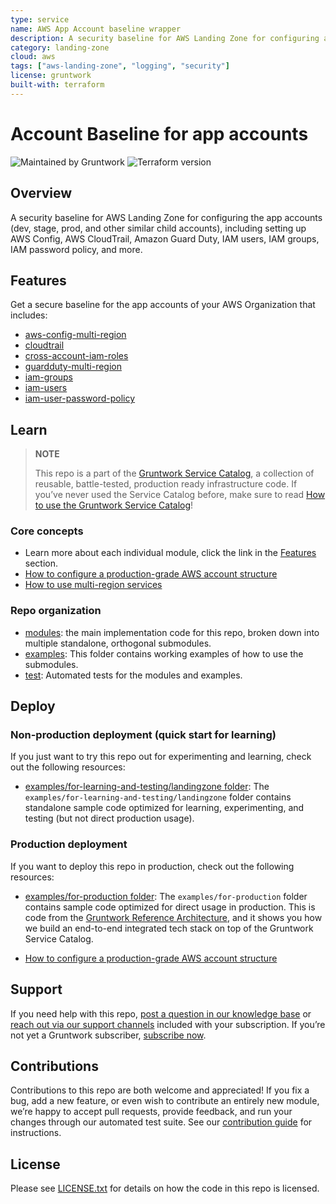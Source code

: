 ```yaml
---
type: service
name: AWS App Account baseline wrapper
description: A security baseline for AWS Landing Zone for configuring app accounts (dev, stage, prod, and other similar child accounts), including setting up AWS Config, AWS CloudTrail, Amazon Guard Duty, IAM users, IAM groups, IAM password policy, and more.
category: landing-zone
cloud: aws
tags: ["aws-landing-zone", "logging", "security"]
license: gruntwork
built-with: terraform
---
```


# Account Baseline for app accounts

![Maintained by Gruntwork](https://img.shields.io/badge/maintained%20by-gruntwork.io-%235849a6.svg)
![Terraform version](https://img.shields.io/badge/tf-%3E%3D1.1.0-blue.svg)

## Overview

A security baseline for AWS Landing Zone for configuring the app accounts (dev, stage, prod, and other similar child
accounts), including setting up AWS Config, AWS CloudTrail, Amazon Guard Duty, IAM users, IAM groups, IAM password
policy, and more.

## Features

Get a secure baseline for the app accounts of your AWS Organization that includes:

- [aws-config-multi-region](https://github.com/gruntwork-io/terraform-aws-security/tree/master/modules/aws-config-multi-region)
- [cloudtrail](https://github.com/gruntwork-io/terraform-aws-security/tree/master/modules/cloudtrail)
- [cross-account-iam-roles](https://github.com/gruntwork-io/terraform-aws-security/tree/master/modules/cross-account-iam-roles)
- [guardduty-multi-region](https://github.com/gruntwork-io/terraform-aws-security/tree/master/modules/guardduty-multi-region)
- [iam-groups](https://github.com/gruntwork-io/terraform-aws-security/tree/master/modules/iam-groups)
- [iam-users](https://github.com/gruntwork-io/terraform-aws-security/tree/master/modules/iam-users)
- [iam-user-password-policy](https://github.com/gruntwork-io/terraform-aws-security/tree/master/modules/iam-user-password-policy)

## Learn

> **NOTE**
>
> This repo is a part of the [Gruntwork Service Catalog](https://github.com/gruntwork-io/terraform-aws-service-catalog/),
> a collection of reusable, battle-tested, production ready infrastructure code.
> If you’ve never used the Service Catalog before, make sure to read
> [How to use the Gruntwork Service Catalog](https://docs.gruntwork.io/reference/services/intro/overview)!

### Core concepts

- Learn more about each individual module, click the link in the [Features](#features) section.
- [How to configure a production-grade AWS account structure](https://docs.gruntwork.io/guides/build-it-yourself/landing-zone/)
- [How to use multi-region services](/modules/landingzone/account-baseline-root/core-concepts.md#how-to-use-multi-region-services)

### Repo organization

- [modules](/modules): the main implementation code for this repo, broken down into multiple standalone, orthogonal submodules.
- [examples](/examples): This folder contains working examples of how to use the submodules.
- [test](/test): Automated tests for the modules and examples.

## Deploy

### Non-production deployment (quick start for learning)

If you just want to try this repo out for experimenting and learning, check out the following resources:

- [examples/for-learning-and-testing/landingzone folder](/examples/for-learning-and-testing/landingzone): The
  `examples/for-learning-and-testing/landingzone` folder contains standalone sample code optimized for learning,
  experimenting, and testing (but not direct production usage).

### Production deployment

If you want to deploy this repo in production, check out the following resources:

- [examples/for-production folder](/examples/for-production): The `examples/for-production` folder contains sample code
  optimized for direct usage in production. This is code from the
  [Gruntwork Reference Architecture](https://gruntwork.io/reference-architecture/), and it shows you how we build an
  end-to-end integrated tech stack on top of the Gruntwork Service Catalog.

- [How to configure a production-grade AWS account structure](https://docs.gruntwork.io/guides/build-it-yourself/landing-zone/)

## Support

If you need help with this repo, [post a question in our knowledge base](https://github.com/gruntwork-io/knowledge-base/discussions?discussions_q=label%3Ar%3Aterraform-aws-service-catalog)
or [reach out via our support channels](https://docs.gruntwork.io/support) included with your subscription. If you’re
not yet a Gruntwork subscriber, [subscribe now](https://www.gruntwork.io/pricing/).

## Contributions

Contributions to this repo are both welcome and appreciated! If you fix a bug, add a new feature, or even wish to
contribute an entirely new module, we’re happy to accept pull requests, provide feedback, and run your changes
through our automated test suite.
See our [contribution guide](https://docs.gruntwork.io/guides/working-with-code/contributing) for instructions.

## License

Please see [LICENSE.txt](/LICENSE.txt) for details on how the code in this repo is licensed.
